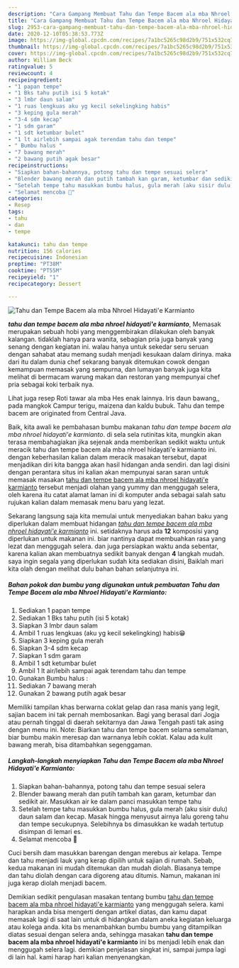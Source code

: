 ```yaml
---
description: "Cara Gampang Membuat Tahu dan Tempe Bacem ala mba Nhroel Hidayati&amp;#39;e Karmianto Lezat"
title: "Cara Gampang Membuat Tahu dan Tempe Bacem ala mba Nhroel Hidayati&amp;#39;e Karmianto Lezat"
slug: 2953-cara-gampang-membuat-tahu-dan-tempe-bacem-ala-mba-nhroel-hidayati-and-39-e-karmianto-lezat
date: 2020-12-10T05:38:53.773Z
image: https://img-global.cpcdn.com/recipes/7a1bc5265c98d2b9/751x532cq70/tahu-dan-tempe-bacem-ala-mba-nhroel-hidayatie-karmianto-foto-resep-utama.jpg
thumbnail: https://img-global.cpcdn.com/recipes/7a1bc5265c98d2b9/751x532cq70/tahu-dan-tempe-bacem-ala-mba-nhroel-hidayatie-karmianto-foto-resep-utama.jpg
cover: https://img-global.cpcdn.com/recipes/7a1bc5265c98d2b9/751x532cq70/tahu-dan-tempe-bacem-ala-mba-nhroel-hidayatie-karmianto-foto-resep-utama.jpg
author: William Beck
ratingvalue: 5
reviewcount: 4
recipeingredient:
- "1 papan tempe"
- "1 Bks tahu putih isi 5 kotak"
- "3 lmbr daun salam"
- "1 ruas lengkuas aku yg kecil sekelingking habis"
- "3 keping gula merah"
- "3-4 sdm kecap"
- "1 sdm garam"
- "1 sdt ketumbar bulet"
- "1 lt airlebih sampai agak terendam tahu dan tempe"
- " Bumbu halus "
- "7 bawang merah"
- "2 bawang putih agak besar"
recipeinstructions:
- "Siapkan bahan-bahannya, potong tahu dan tempe sesuai selera"
- "Blender bawang merah dan putih tambah kan garam, ketumbar dan sedikit air. Masukkan air ke dalam panci masukkan tempe tahu"
- "Setelah tempe tahu masukkan bumbu halus, gula merah (aku sisir dulu) daun salam dan kecap. Masak hingga menyusut airnya lalu goreng tahu dan tempe secukupnya. Selebihnya bs dimasukkan ke wadah tertutup disimpan di lemari es."
- "Selamat mencoba 🥳"
categories:
- Resep
tags:
- tahu
- dan
- tempe

katakunci: tahu dan tempe 
nutrition: 156 calories
recipecuisine: Indonesian
preptime: "PT38M"
cooktime: "PT55M"
recipeyield: "1"
recipecategory: Dessert

---
```



![Tahu dan Tempe Bacem ala mba Nhroel Hidayati&#39;e Karmianto](https://img-global.cpcdn.com/recipes/7a1bc5265c98d2b9/751x532cq70/tahu-dan-tempe-bacem-ala-mba-nhroel-hidayatie-karmianto-foto-resep-utama.jpg)

<b><i>tahu dan tempe bacem ala mba nhroel hidayati&#39;e karmianto</i></b>, Memasak merupakan sebuah hobi yang menggembirakan dilakukan oleh banyak kalangan. tidaklah hanya para wanita, sebagian pria juga banyak yang senang dengan kegiatan ini. walau hanya untuk sekedar seru seruan dengan sahabat atau memang sudah menjadi kesukaan dalam dirinya. maka dari itu dalam dunia chef sekarang banyak ditemukan cowok dengan kemampuan memasak yang sempurna, dan lumayan banyak juga kita melihat di bermacam warung makan dan restoran yang mempunyai chef pria sebagai koki terbaik nya.

Lihat juga resep Roti tawar ala mba Hes enak lainnya. Iris daun bawang,, pada mangkok Campur terigu, maizena dan kaldu bubuk. Tahu dan tempe bacem are originated from Central Java.

Baik, kita awali ke pembahasan bumbu makanan <i>tahu dan tempe bacem ala mba nhroel hidayati&#39;e karmianto</i>. di sela sela rutinitas kita, mungkin akan terasa membahagiakan jika sejenak anda memberikan sedikit waktu untuk meracik tahu dan tempe bacem ala mba nhroel hidayati&#39;e karmianto ini. dengan keberhasilan kalian dalam meracik masakan tersebut, dapat menjadikan diri kita bangga akan hasil hidangan anda sendiri. dan lagi disini dengan perantara situs ini kalian akan mempunyai saran saran untuk memasak masakan <u>tahu dan tempe bacem ala mba nhroel hidayati&#39;e karmianto</u> tersebut menjadi olahan yang yummy dan menggugah selera, oleh karena itu catat alamat laman ini di komputer anda sebagai salah satu rujukan kalian dalam memasak menu baru yang lezat.


Sekarang langsung saja kita memulai untuk menyediakan bahan baku yang diperlukan dalam membuat hidangan <u><i>tahu dan tempe bacem ala mba nhroel hidayati&#39;e karmianto</i></u> ini. setidaknya harus ada <b>12</b> komposisi yang diperlukan untuk makanan ini. biar nantinya dapat membuahkan rasa yang lezat dan menggugah selera. dan juga persiapkan waktu anda sebentar, karena kalian akan membuatnya sedikit banyak dengan <b>4</b> langkah mudah. saya ingin segala yang diperlukan sudah kita sediakan disini, Baiklah mari kita olah dengan melihat dulu bahan bahan selanjutnya ini.

<!--inarticleads1-->

##### Bahan pokok dan bumbu yang digunakan untuk pembuatan Tahu dan Tempe Bacem ala mba Nhroel Hidayati&#39;e Karmianto:

1. Sediakan 1 papan tempe
1. Sediakan 1 Bks tahu putih (isi 5 kotak)
1. Siapkan 3 lmbr daun salam
1. Ambil 1 ruas lengkuas (aku yg kecil sekelingking) habis😁
1. Siapkan 3 keping gula merah
1. Siapkan 3-4 sdm kecap
1. Siapkan 1 sdm garam
1. Ambil 1 sdt ketumbar bulet
1. Ambil 1 lt air/lebih sampai agak terendam tahu dan tempe
1. Gunakan  Bumbu halus :
1. Sediakan 7 bawang merah
1. Gunakan 2 bawang putih agak besar


Memiliki tampilan khas berwarna coklat gelap dan rasa manis yang legit, sajian bacem ini tak pernah membosankan. Bagi yang berasal dari Jogja atau pernah tinggal di daerah sekitarnya dan Jawa Tengah pasti tak asing dengan menu ini. Note: Biarkan tahu dan tempe bacem selama semalaman, biar bumbu makin meresap dan warnanya lebih coklat. Kalau ada kulit bawang merah, bisa ditambahkan segenggaman. 

<!--inarticleads2-->

##### Langkah-langkah menyiapkan Tahu dan Tempe Bacem ala mba Nhroel Hidayati&#39;e Karmianto:

1. Siapkan bahan-bahannya, potong tahu dan tempe sesuai selera
1. Blender bawang merah dan putih tambah kan garam, ketumbar dan sedikit air. Masukkan air ke dalam panci masukkan tempe tahu
1. Setelah tempe tahu masukkan bumbu halus, gula merah (aku sisir dulu) daun salam dan kecap. Masak hingga menyusut airnya lalu goreng tahu dan tempe secukupnya. Selebihnya bs dimasukkan ke wadah tertutup disimpan di lemari es.
1. Selamat mencoba 🥳


Cuci bersih dam masukkan barengan dengan merebus air kelapa. Tempe dan tahu menjadi lauk yang kerap dipilih untuk sajian di rumah. Sebab, kedua makanan ini mudah ditemukan dan mudah diolah. Biasanya tempe dan tahu diolah dengan cara digoreng atau ditumis. Namun, makanan ini juga kerap diolah menjadi bacem. 

Demikian sedikit pengulasan masakan tentang bumbu <u>tahu dan tempe bacem ala mba nhroel hidayati&#39;e karmianto</u> yang menggugah selera. kami harapkan anda bisa mengerti dengan artikel diatas, dan kamu dapat memasak lagi di saat lain untuk di hidangkan dalam aneka kegiatan keluarga atau kolega anda. kita bs menambahkan bumbu bumbu yang ditampilkan diatas sesuai dengan selera anda, sehingga masakan <b>tahu dan tempe bacem ala mba nhroel hidayati&#39;e karmianto</b> ini bs menjadi lebih enak dan menggugah selera lagi. demikian penjelasan singkat ini, sampai jumpa lagi di lain hal. kami harap hari kalian menyenangkan.
